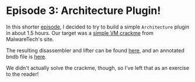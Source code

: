 # Episode 3: Architecture Plugin!

In this shorter [episode](https://www.twitch.tv/videos/358962183), I decided to try to build a simple `Architecture` plugin in about 1.5 hours. Our target was a [simple VM crackme](https://www.malwaretech.com/vm1) from MalwareTech's site.

The resulting disassembler and lifter can be found [here](vm_arch.py), and an annotated bndb file is [here](vm1.bndb).

We didn't actually solve the crackme, though, so I've left that as an exercise to the reader!